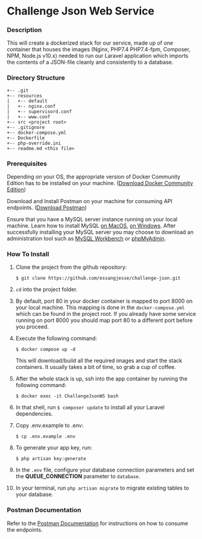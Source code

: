 # Challenge Json Web Service

### **Description**

This will create a dockerized stack for our service, made up of one container that houses the images (Nginx, PHP7.4 PHP7.4-fpm, Composer, NPM, Node.js v10.x) needed to run our Laravel application which imports the contents of a JSON-file cleanly and consistently to a database.

### **Directory Structure**
```
+-- .git
+-- resources
|   +-- default
|   +-- nginx.conf
|   +-- supervisord.conf
|   +-- www.conf
+-- src <project root>
+-- .gitignore
+-- docker-compose.yml
+-- Dockerfile
+-- php-override.ini
+-- readme.md <this file>
```

### **Prerequisites**

Depending on your OS, the appropriate version of Docker Community Edition has to be installed on your machine.  ([Download Docker Community Edition](https://hub.docker.com/search/?type=edition&offering=community))

Download and Install Postman on your machine for consuming API endpoints. ([Download Postman](https://www.postman.com/downloads/))

Ensure that you have a MySQL server instance running on your local machine. Learn how to install MySQL [on MacOS](https://flaviocopes.com/mysql-how-to-install/), [on Windows](https://www.liquidweb.com/kb/install-mysql-windows/). After successfully installing your MySQL server you may choose to download an administration tool such as [MySQL Workbench](https://www.mysql.com/products/workbench/) or [phpMyAdmin](https://www.phpmyadmin.net/).

### **How To Install**

1. Clone the project from the github repository:

    ```
    $ git clone https://github.com/essangjesse/challenge-json.git
    ```

2. `cd` into the project folder.

3. By default, port 80 in your docker container is mapped to port 8000 on your local machine. This mapping is done in the `docker-compose.yml` which can be found in the project root. If you already have some service running on port 8000 you should map port 80 to a different port before you proceed.

4. Execute the following command:

    ```
    $ docker compose up -d
    ```

    This will download/build all the required images and start the stack containers. It usually takes a bit of time, so grab a cup of coffee.

6. After the whole stack is up, ssh into the app container by running the following command:

    ```
    $ docker exec -it ChallengeJsonWS bash
    ```

7. In that shell, run `$ composer update` to install all your Laravel dependencies.

8. Copy .env.example to .env:

    ```
    $ cp .env.example .env
    ```

9. To generate your app key, run:

    ```
    $ php artisan key:generate
    ```

10. In the `.env` file, configure your database connection parameters and set the **QUEUE_CONNECTION** parameter to `database`.

11. In your terminal, run `php artisan migrate` to migrate existing tables to your database.

### **Postman Documentation**

Refer to the [Postman Documentation](https://documenter.getpostman.com/view/14479887/TzeXk7Zd) for instructions on how to consume the endpoints.

